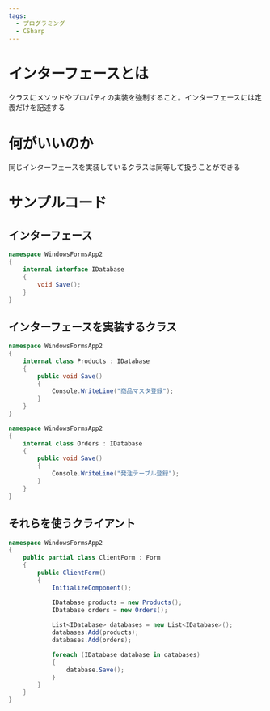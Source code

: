 ```yaml
---
tags:
  - プログラミング
  - CSharp
---
```

# インターフェースとは

クラスにメソッドやプロパティの実装を強制すること。インターフェースには定義だけを記述する

# 何がいいのか

同じインターフェースを実装しているクラスは同等して扱うことができる

# サンプルコード

## インターフェース

```c#
namespace WindowsFormsApp2
{
    internal interface IDatabase
    {
        void Save();
    }
}
```
## インターフェースを実装するクラス

```c#
namespace WindowsFormsApp2
{
    internal class Products : IDatabase
    {
        public void Save()
        {
            Console.WriteLine("商品マスタ登録");
        }
    }
}
```

```c#
namespace WindowsFormsApp2
{
    internal class Orders : IDatabase
    {
        public void Save()
        {
            Console.WriteLine("発注テーブル登録");
        }
    }
}
```
## それらを使うクライアント

```c#
namespace WindowsFormsApp2
{
    public partial class ClientForm : Form
    {
        public ClientForm()
        {
            InitializeComponent();

            IDatabase products = new Products();
            IDatabase orders = new Orders();
            
            List<IDatabase> databases = new List<IDatabase>();
            databases.Add(products);
            databases.Add(orders);

            foreach (IDatabase database in databases)
            {
                database.Save();
            }
        }
    }
}
```